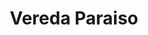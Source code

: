---
title: Vereda Paraiso
nombre_comunidad: Vereda Paraiso
municipio: |+
  Colosó

departamento: Sucre
descripcion: >-
  La vereda cuenta con dos sectores, Paraiso 1 y paraiso 2. Tiene acueducto por
  gravedad y energía. No cuentan con servicio de gas. Se dedican principalmente
  a la apicultura, y en menor medida producción de cacao y yuca amarga
num_personas: 210
num_familias: 70
min_distancia_casco_urbano: 5
km_distancia_casco_urbano: 3
vias_acceso: Vía asfaltada hasta la comunidad y destapada entre un sector y otro
infraestructura_comunitaria: Instituciones educativas (IE)
notas_infraestructura_comunitaria:
  - IE hasta 5°
  - ''
liderazgo_comunidad:
  - Su asociación de productores de miel y apicultura tiene 16 años de trabajo
  - ' hay un liderazgo importante'
  - |2-
     Tienen base social para sostenibilidad productiva y social
    Se requiere relevo generacional
  - >-

    La comunidad es activa para participar, en especial los hombres en el
    horario de la tarde que vienen de trabajar
  - |-

    las JAC están constituidas aunque algo inactivas
inclusion_diversidad_genero: >-
  Las mujeres participan en familias en acción, familias en su tierra y algunas
  activiades de la UARIV

  La participación de mujeres en ASOAPICOL  es mínima, solo tienen una asociada
  mujer.


  Hay una representatividad de Narrar para vivir.
comentarios_conectividad: >-
  Se tiene señal de manera constante, algunas viviendas no tienen, pero en su
  mayoría la gente tiene
punto_SOLE: Institución educativa
comentarios_punto_SOLE:
  - INSTITUCIÓN EDUCATIVA VEREDA EL PARAISO
  - ''
ppales_actividades_economicas_vocacion_productiva:
  - Apicultura
  - Agroforestal
comentarios_ppales_actividades_economicas_vocacion_productiva:
  - |-
    Agricultura (Cacao y Yuca Amarga).
    Producción de miel (estacional).
comunidad_sostenible_uso_suelo: >-
  La producción de miel hace parte de la cadena apícola de Sucre. tienen 200
  colmenas aproximadamente / 3 toneladas anuales
org_con_proyeccion:
  - Asoapicol
servicios_publicos_comunidades_focalizadas:
  - |-
    "Acueducto-""Colosó

    """
  - |-
    "Energía-""Colosó

    """
  - |-
    "Gas-""Colosó

    """
comunidades_focalizadas_educacion_infraestructura_educativa:
  - Institución educativa
comunidades_focalizadas_practicas_organizativas:
  - Asociación de Apicultores de Colosó
  - Junta de Acción Comunal
  - Junta de Acción Comunal
conectividad_minima: Bueno
iniciativas_priorizadas:
  - Apicultura
  - Yuca Brava
  - Piscicultura
org_focalizada:
  - Asoapicol
riesgo: Bajo
otros_programas_USAID:
  - 'No'
alianzas_colaboradores_1:
  - Cursos apÍcolas
  - Cosecha de agua con silvo pastoril
  - Cosecha de agua con limón tahití
alianzas_colaboradores_2:
  - Cursos apÍcolas
  - Cosecha de agua con silvo pastoril
  - Cosecha de agua con limón tahití
actividades_ocio:
  - Fútbol
  - Tejo
  - Softbol (no hay cancha)
medios_comunicacion_narrativas_locales:
  - Colectivo comunicaciones Montes de María
  - Colectivo de comunicaciones
  - Emisora La Nueva 100.7
num_visitas_realizadas: 43
num_diagnosticos_rurales_participativos_realizados: 1
infraestructura_salud_atencion_psicosocial:
  - Proyectos agroforestales con apoyo psicosocial
notas_infraestructura_salud_atencion_psicosocial: >-
  Los proyectos agroforestales desarrollados han tenido apoyo psicosocial,
  actualmente no hay programas en curso.
num_visitas_predio: 5
url: /comunidad-focaliza/vereda-paraiso
layout: comunidad

---